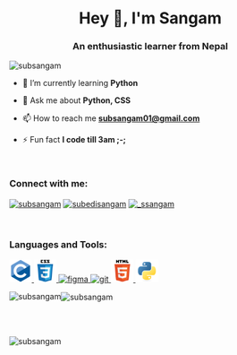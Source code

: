 <h1 align="center">Hey 👋, I'm Sangam</h1>
<h3 align="center">An enthusiastic learner from Nepal</h3>

<p align="left"> <img src="https://komarev.com/ghpvc/?username=subsangam&label=Profile%20views&color=186ec4&style=flat-square" alt="subsangam" /> </p>

<!--
- 🔭 I’m currently working on [not available](no link available)
-->

- 🌱 I’m currently learning **Python**

<!--
- 👯 I’m looking to collaborate on [not available](no link available)

- 🤝 I’m looking for help with [not available](no link available)

- 👨‍💻 All of my projects are available at [notavailabe](notavailabe)
-->

- 💬 Ask me about **Python, CSS**

- 📫 How to reach me **subsangam01@gmail.com**

- ⚡ Fun fact **I code till 3am ;-;**

<br>
<h3 align="left">Connect with me:</h3>
<p align="left">
<a href="https://twitter.com/subsangam" target="blank"><img align="center" src="https://raw.githubusercontent.com/rahuldkjain/github-profile-readme-generator/master/src/images/icons/Social/twitter.svg" alt="subsangam" height="30" width="40" /></a>
<a href="https://linkedin.com/in/subedisangam" target="blank"><img align="center" src="https://raw.githubusercontent.com/rahuldkjain/github-profile-readme-generator/master/src/images/icons/Social/linked-in-alt.svg" alt="subedisangam" height="30" width="40" /></a>
<a href="https://instagram.com/_ssangam" target="blank"><img align="center" src="https://raw.githubusercontent.com/rahuldkjain/github-profile-readme-generator/master/src/images/icons/Social/instagram.svg" alt="_ssangam" height="30" width="40" /></a>
</p>

<br>
<h3 align="left">Languages and Tools:</h3>
<p align="left"> <a href="https://www.cprogramming.com/" target="_blank" rel="noreferrer"> <img src="https://raw.githubusercontent.com/devicons/devicon/master/icons/c/c-original.svg" alt="c" width="40" height="40"/> </a> <a href="https://www.w3schools.com/css/" target="_blank" rel="noreferrer"> <img src="https://raw.githubusercontent.com/devicons/devicon/master/icons/css3/css3-original-wordmark.svg" alt="css3" width="40" height="40"/> </a> <a href="https://www.figma.com/" target="_blank" rel="noreferrer"> <img src="https://www.vectorlogo.zone/logos/figma/figma-icon.svg" alt="figma" width="40" height="40"/> </a> <a href="https://git-scm.com/" target="_blank" rel="noreferrer"> <img src="https://www.vectorlogo.zone/logos/git-scm/git-scm-icon.svg" alt="git" width="40" height="40"/> </a> <a href="https://www.w3.org/html/" target="_blank" rel="noreferrer"> <img src="https://raw.githubusercontent.com/devicons/devicon/master/icons/html5/html5-original-wordmark.svg" alt="html5" width="40" height="40"/> </a> <a href="https://www.python.org" target="_blank" rel="noreferrer"> <img src="https://raw.githubusercontent.com/devicons/devicon/master/icons/python/python-original.svg" alt="python" width="40" height="40"/> </a> </p>

<p float="left">   
  <img align="left" src="https://github-readme-streak-stats.herokuapp.com/?user=subsangam&theme=tokyonight&show_icons=true" alt="subsangam" />
  <img align="center" src="https://github-readme-stats.vercel.app/api/top-langs?username=subsangam&show_icons=true&locale=en&theme=tokyonight"
    alt="subsangam"/>
</p>

<br>
<br> 

<p>
  <img align="left" src="https://github-readme-stats.vercel.app/api?username=subsangam&show_icons=true&locale=en&theme=tokyonight"
    alt="subsangam" />
</p> 


<!--
Made this README from: https://rahuldkjain.github.io/gh-profile-readme-generator/ :)
-->

